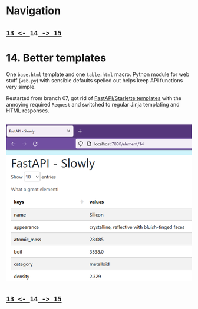 # Navigation

## [`13 <- `](https://github.com/liquidcarbon/FastAPI-Slowly/tree/13)**`14`**[` -> 15`](https://github.com/liquidcarbon/FastAPI-Slowly/tree/15)


# 14. Better templates

One `base.html` template and one `table.html` macro.  Python module for web stuff (`web.py`) with sensible defaults spelled out helps keep API functions very simple.

Restarted from branch 07, got rid of [FastAPI/Starlette templates](https://github.com/encode/starlette/blob/master/starlette/templating.py) with the annoying required `Request` and switched to regular Jinja templating and HTML responses.

![Unsorted DataTable](image.png)
---

## [`13 <- `](https://github.com/liquidcarbon/FastAPI-Slowly/tree/13)**`14`**[` -> 15`](https://github.com/liquidcarbon/FastAPI-Slowly/tree/15)
